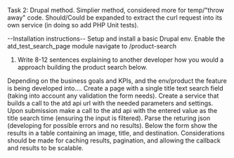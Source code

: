 Task 2: Drupal method.
Simplier method, considered more for temp/"throw away" code. Should/Could be
expanded to extract the curl request into its own service (in doing so add
PHP Unit tests).

--Installation instructions--
Setup and install a basic Drupal env.
Enable the atd_test_search_page module
navigate to /product-search

1. Write 8-12 sentences explaining to another developer how you would a
approach building the product search below.

Depending on the business goals and KPIs, and the env/product the feature is
being developed into....
Create a page with a single title text search field (taking into account any
validation the form needs). Create a service that builds a call to the atd api
url with the needed parameters and settings.
Upon submission make a call to the atd api with the entered value as the title
search time (ensuring the input is filtered). Parse the returing json
(developing for possible errors and no results). Below the form show the
results in a table containing an image, title, and destination.
Considerations should be made for caching results, pagination, and allowing the
callback and results to be scalable.

